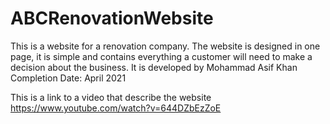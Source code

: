 # ABCRenovationWebsite
This is a website for a renovation company. 
The website is designed in one page, it is simple and contains everything a customer will need to make a decision about the business. 
It is developed by Mohammad Asif Khan 
Completion Date: April 2021

This is a link to a video that describe the website https://www.youtube.com/watch?v=644DZbEzZoE
